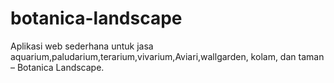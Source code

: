 # botanica-landscape
Aplikasi web sederhana untuk jasa aquarium,paludarium,terarium,vivarium,Aviari,wallgarden, kolam, dan taman – Botanica Landscape.
